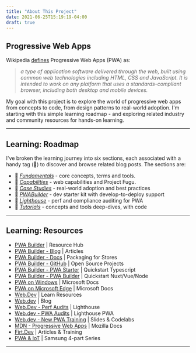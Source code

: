 ```yaml
---
title: "About This Project"
date: 2021-06-25T15:19:19-04:00
draft: true
---
```


## Progressive Web Apps

Wikipedia [defines](https://en.wikipedia.org/wiki/Progressive_web_application) Progressive Web Apps (PWA) as:

> _a type of application software delivered through the web, built using common web technologies including HTML, CSS and JavaScript. It is intended to work on any platform that uses a standards-compliant browser, including both desktop and mobile devices._

My goal with this project is to explore the world of progressive web apps from concepts to code, from design patterns to real-world adoption. I'm starting with this simple learning roadmap - and exploring related industry and community resources for hands-on learning.

---

## Learning: Roadmap

I've broken the learning journey into six sections, each associated with a handy tag (🔖) to discover and browse related blog posts. The sections are:

 * 🔖 _[Fundamentals](/tags/fundamentals/)_ - core concepts, terms and tools.
 * 🔖 _[Capabilities](/tags/capabilities/)_ - web capabilities and Project Fugu.
 * 🔖 _[Case Studies](/tags/case-studies/)_ - real-world adoption and best practices
 * 🔖 _[PWABuilder](/tags/pwa-builder/)_ - dev starter kit with develop-to-deploy support
 * 🔖 _[Lighthouse](/tags/lighthouse/)_ - perf and compliance auditing for PWA
 * 🔖 _[Tutorials](/tags/tutorials/)_ - concepts and tools deep-dives, with code

---

## Learning: Resources

 * [PWA Builder](https://www.pwabuilder.com/) | Resource Hub
 * [PWA Builder - Blog](https://blog.pwabuilder.com/) | Articles
 * [PWA Builder - Docs](https://blog.pwabuilder.com/docs/) | Packaging for Stores
 * [PWA Builder - GitHub](https://github.com/pwa-builder) | Open Source Projects
 * [PWA Builder - PWA Starter](https://github.com/pwa-builder/pwa-starter) | Quickstart Typescript
 * [PWA Builder - PWA Builder](https://github.com/pwa-builder/PWABuilder) | Quickstart Nuxt/Vue/Node
 * [PWA on Windows](https://docs.microsoft.com/en-us/microsoft-edge/progressive-web-apps-chromium/) | Microsoft Docs
 * [PWA on Microsoft Edge](https://docs.microsoft.com/en-us/microsoft-edge/progressive-web-apps-chromium/#pwas-on-microsoft-edge-chromium) | Microsoft Docs
 * [Web.Dev](https://web.dev/learn/) | Learn Resources
 * [Web.dev](https://web.dev/blog/) | Blog
 * [Web.Dev - Perf Audits](https://web.dev/lighthouse-performance/) | Lighthouse 
 * [Web.dev - PWA Audits](https://web.dev/lighthouse-pwa/) | Lighthouse PWA
 * [Web.dev - New PWA Training](https://web.dev/new-pwa-training/) | Slides & Codelabs
 * [MDN - Progressive Web Apps](https://developer.mozilla.org/en-US/docs/Web/Progressive_web_apps) | Mozilla Docs
 * [Firt.Dev](https://firt.dev/) | Articles & Training
 * [PWA & IoT](https://medium.com/samsung-internet-dev/progressive-web-applications-internet-of-things-part-1-of-4-a9eff5e38f3c) | Samsung 4-part Series

---
